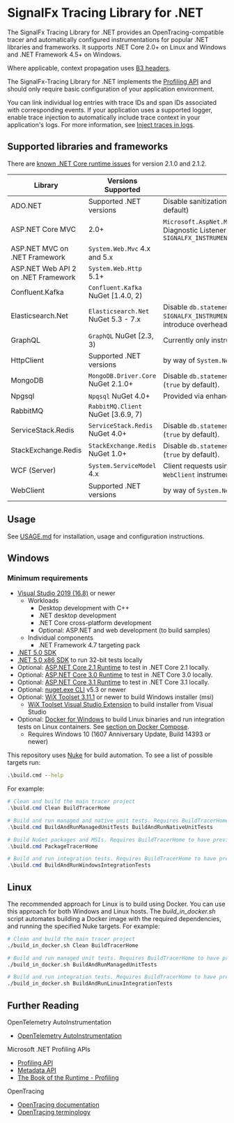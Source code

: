 # SignalFx Tracing Library for .NET

The SignalFx Tracing Library for .NET provides an
OpenTracing-compatible tracer and automatically configured instrumentations
for popular .NET libraries and frameworks.  It supports .NET Core 2.0+ on
Linux and Windows and .NET Framework 4.5+ on Windows.

Where applicable, context propagation uses
[B3 headers](https://github.com/openzipkin/b3-propagation).

The SignalFx-Tracing Library for .NET implements the
[Profiling API](https://docs.microsoft.com/en-us/dotnet/framework/unmanaged-api/profiling/)
and should only require basic configuration of your application environment.

You can link individual log entries with trace IDs and span IDs associated with
corresponding events. If your application uses a supported logger, enable trace
injection to automatically include trace context in your application's logs.
For more information, see [Inject traces in logs](/customer-samples/AutomaticTraceIdInjection/README.md).

## Supported libraries and frameworks

There are [known .NET Core runtime issues](https://github.com/dotnet/coreclr/issues/18448)
for version 2.1.0 and 2.1.2.

| Library | Versions Supported | Notes |
| ---     | ---                | ---   |
| ADO.NET | Supported .NET versions | Disable sanitization of `db.statement` with `SIGNALFX_SANITIZE_SQL_STATEMENTS=false` (`true` by default) |
| ASP.NET Core MVC | 2.0+ | `Microsoft.AspNet.Mvc.Core` NuGet and built-in packages.  Include additional applicable Diagnostic Listeners with `SIGNALFX_INSTRUMENTATION_ASPNETCORE_DIAGNOSTIC_LISTENERS='Listener.One,Listener.Two'` |
| ASP.NET MVC on .NET Framework | `System.Web.Mvc` 4.x and 5.x | |
| ASP.NET Web API 2 on .NET Framework | `System.Web.Http` 5.1+ | |
| Confluent.Kafka | `Confluent.Kafka` NuGet [1.4.0, 2) | |
| Elasticsearch.Net | `Elasticsearch.Net` NuGet 5.3 - 7.x | Disable `db.statement` tagging with `SIGNALFX_INSTRUMENTATION_ELASTICSEARCH_TAG_QUERIES=false` (`true` by default, which may introduce overhead for direct streaming users). |
| GraphQL | `GraphQL` NuGet [2.3, 3) | Currently only instruments validation and execution functionality. |
| HttpClient | Supported .NET versions | by way of `System.Net.Http.HttpClientHandler` and `HttpMessageHandler` instrumentations |
| MongoDB | `MongoDB.Driver.Core` NuGet 2.1.0+ | Disable `db.statement` tagging with `SIGNALFX_INSTRUMENTATION_MONGODB_TAG_COMMANDS=false` (`true` by default). |
| Npgsql | `Npqsql` NuGet 4.0+ | Provided via enhanced ADO.NET instrumentation |
| RabbitMQ | `RabbitMQ.Client` NuGet [3.6.9, 7) | |
| ServiceStack.Redis | `ServiceStack.Redis` NuGet 4.0+ | Disable `db.statement` tagging with `SIGNALFX_INSTRUMENTATION_REDIS_TAG_COMMANDS=false` (`true` by default). |
| StackExchange.Redis | `StackExchange.Redis` NuGet 1.0+ | Disable `db.statement` tagging with `SIGNALFX_INSTRUMENTATION_REDIS_TAG_COMMANDS=false` (`true` by default). |
| WCF (Server) | `System.ServiceModel` 4.x | Client requests using `WSHttpBinding` or `BasicHttpBinding` are instrumented via the `WebClient` instrumentation. There is no client-side span for `NetTcpBinding`. |
| WebClient | Supported .NET versions | by way of `System.Net.WebRequest` instrumentation |

## Usage

See [USAGE.md](USAGE.md) for installation, usage and configuration instructions.

## Windows

### Minimum requirements
- [Visual Studio 2019 (16.8)](https://visualstudio.microsoft.com/downloads/) or newer
  - Workloads
    - Desktop development with C++
    - .NET desktop development
    - .NET Core cross-platform development
    - Optional: ASP.NET and web development (to build samples)
  - Individual components
    - .NET Framework 4.7 targeting pack
- [.NET 5.0 SDK](https://dotnet.microsoft.com/download/dotnet/5.0)
- [.NET 5.0 x86 SDK](https://dotnet.microsoft.com/download/dotnet/5.0) to run 32-bit tests locally
- Optional: [ASP.NET Core 2.1 Runtime](https://dotnet.microsoft.com/download/dotnet-core/2.1) to test in .NET Core 2.1 locally.
- Optional: [ASP.NET Core 3.0 Runtime](https://dotnet.microsoft.com/download/dotnet-core/3.0) to test in .NET Core 3.0 locally.
- Optional: [ASP.NET Core 3.1 Runtime](https://dotnet.microsoft.com/download/dotnet-core/3.1) to test in .NET Core 3.1 locally.
- Optional: [nuget.exe CLI](https://www.nuget.org/downloads) v5.3 or newer
- Optional: [WiX Toolset 3.11.1](http://wixtoolset.org/releases/) or newer to build Windows installer (msi)
  - [WiX Toolset Visual Studio Extension](https://wixtoolset.org/releases/) to build installer from Visual Studio
- Optional: [Docker for Windows](https://docs.docker.com/docker-for-windows/) to build Linux binaries and run integration tests on Linux containers. See [section on Docker Compose](#building-and-running-tests-with-docker-compose).
  - Requires Windows 10 (1607 Anniversary Update, Build 14393 or newer)


This repository uses [Nuke](https://nuke.build/) for build automation. To see a list of possible targets run:

```cmd
.\build.cmd --help
```

For example:

```powershell
# Clean and build the main tracer project
.\build.cmd Clean BuildTracerHome

# Build and run managed and native unit tests. Requires BuildTracerHome to have previously been run
.\build.cmd BuildAndRunManagedUnitTests BuildAndRunNativeUnitTests 

# Build NuGet packages and MSIs. Requires BuildTracerHome to have previously been run
.\build.cmd PackageTracerHome 

# Build and run integration tests. Requires BuildTracerHome to have previously been run
.\build.cmd BuildAndRunWindowsIntegrationTests
```

## Linux

The recommended approach for Linux is to build using Docker. You can use this approach for both Windows and Linux hosts. The _build_in_docker.sh_ script automates building a Docker image with the required dependencies, and running the specified Nuke targets. For example:

```bash
# Clean and build the main tracer project
./build_in_docker.sh Clean BuildTracerHome

# Build and run managed unit tests. Requires BuildTracerHome to have previously been run
./build_in_docker.sh BuildAndRunManagedUnitTests 

# Build and run integration tests. Requires BuildTracerHome to have previously been run
./build_in_docker.sh BuildAndRunLinuxIntegrationTests
```

## Further Reading

OpenTelemetry AutoInstrumentation
- [OpenTelemetry AutoInstrumentation](https://github.com/open-telemetry/opentelemetry-dotnet-instrumentation)

Microsoft .NET Profiling APIs
- [Profiling API](https://docs.microsoft.com/en-us/dotnet/framework/unmanaged-api/profiling/)
- [Metadata API](https://docs.microsoft.com/en-us/dotnet/framework/unmanaged-api/metadata/)
- [The Book of the Runtime - Profiling](https://github.com/dotnet/coreclr/blob/master/Documentation/botr/profiling.md)

OpenTracing
- [OpenTracing documentation](https://github.com/opentracing/opentracing-csharp)
- [OpenTracing terminology](https://github.com/opentracing/specification/blob/master/specification.md)

